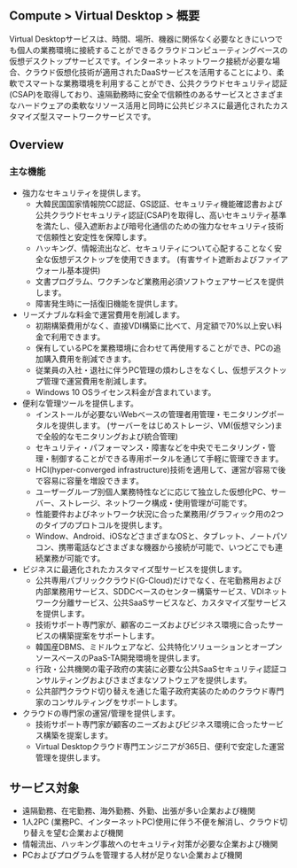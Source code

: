 ## Compute > Virtual Desktop > 概要

Virtual Desktopサービスは、時間、場所、機器に関係なく必要なときにいつでも個人の業務環境に接続することができるクラウドコンピューティングベースの仮想デスクトップサービスです。インターネットネットワーク接続が必要な場合、クラウド仮想化技術が適用されたDaaSサービスを活用することにより、柔軟でスマートな業務環境を利用することができ、公共クラウドセキュリティ認証(CSAP)を取得しており、遠隔勤務時に安全で信頼性のあるサービスとさまざまなハードウェアの柔軟なリソース活用と同時に公共ビジネスに最適化されたカスタマイズ型スマートワークサービスです。

## Overview
### 主な機能
* 強力なセキュリティを提供します。
    * 大韓民国国家情報院CC認証、GS認証、セキュリティ機能確認書および公共クラウドセキュリティ認証(CSAP)を取得し、高いセキュリティ基準を満たし、侵入遮断および暗号化通信のための強力なセキュリティ技術で信頼性と安定性を保障します。
    * ハッキング、情報流出など、セキュリティについて心配することなく安全な仮想デスクトップを使用できます。 (有害サイト遮断およびファイアウォール基本提供)
    * 文書プログラム、ワクチンなど業務用必須ソフトウェアサービスを提供します。
    * 障害発生時に一括復旧機能を提供します。
* リーズナブルな料金で運営費用を削減します。
    * 初期構築費用がなく、直接VDI構築に比べて、月定額で70%以上安い料金で利用できます。
    * 保有しているPCを業務環境に合わせて再使用することができ、PCの追加購入費用を削減できます。
    * 従業員の入社・退社に伴うPC管理の煩わしさをなくし、仮想デスクトップ管理で運営費用を削減します。
    * Windows 10 OSライセンス料金が含まれています。
* 便利な管理ツールを提供します。
     * インストールが必要ないWebベースの管理者用管理・モニタリングポータルを提供します。 (サーバーをはじめストレージ、VM(仮想マシン)まで全般的なモニタリングおよび統合管理)
     * セキュリティ・パフォーマンス・障害などを中央でモニタリング・管理・制御することができる専用ポータルを通じて手軽に管理できます。
     * HCI(hyper-converged infrastructure)技術を適用して、運営が容易で後で容易に容量を増設できます。
     * ユーザーグループ別個人業務特性などに応じて独立した仮想化PC、サーバー、ストレージ、ネットワーク構成・使用管理が可能です。
     * 性能要件およびネットワーク状況に合った業務用/グラフィック用の2つのタイプのプロトコルを提供します。
     * Window、Android、iOSなどさまざまなOSと、タブレット、ノートパソコン、携帯電話などさまざまな機器から接続が可能で、いつどこでも連続業務が可能です。
* ビジネスに最適化されたカスタマイズ型サービスを提供します。
     * 公共専用パブリッククラウド(G-Cloud)だけでなく、在宅勤務用および内部業務用サービス、SDDCベースのセンター構築サービス、VDIネットワーク分離サービス、公共SaaSサービスなど、カスタマイズ型サービスを提供します。
     * 技術サポート専門家が、顧客のニーズおよびビジネス環境に合ったサービスの構築提案をサポートします。
     * 韓国産DBMS、ミドルウェアなど、公共特化ソリューションとオープンソースベースのPaaS-TA開発環境を提供します。
     * 行政・公共機関の電子政府の実装に必要な公共SaaSセキュリティ認証コンサルティングおよびさまざまなソフトウェアを提供します。
     * 公共部門クラウド切り替えを通じた電子政府実装のためのクラウド専門家のコンサルティングをサポートします。
* クラウドの専門家の運営/管理を提供します。
     * 技術サポート専門家が顧客のニーズおよびビジネス環境に合ったサービス構築を提案します。
     * Virtual Desktopクラウド専門エンジニアが365日、便利で安定した運営管理を提供します。

## サービス対象
* 遠隔勤務、在宅勤務、海外勤務、外勤、出張が多い企業および機関
* 1人2PC (業務PC、インターネットPC)使用に伴う不便を解消し、クラウド切り替えを望む企業および機関
* 情報流出、ハッキング事故へのセキュリティ対策が必要な企業および機関
* PCおよびプログラムを管理する人材が足りない企業および機関